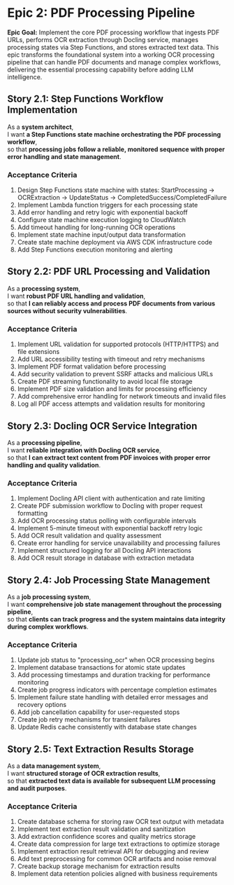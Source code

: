 # Epic 2: PDF Processing Pipeline

**Epic Goal:** Implement the core PDF processing workflow that ingests PDF URLs, performs OCR extraction through Docling service, manages processing states via Step Functions, and stores extracted text data. This epic transforms the foundational system into a working OCR processing pipeline that can handle PDF documents and manage complex workflows, delivering the essential processing capability before adding LLM intelligence.

## Story 2.1: Step Functions Workflow Implementation
As a **system architect**,  
I want **a Step Functions state machine orchestrating the PDF processing workflow**,  
so that **processing jobs follow a reliable, monitored sequence with proper error handling and state management**.

### Acceptance Criteria
1. Design Step Functions state machine with states: StartProcessing → OCRExtraction → UpdateStatus → CompletedSuccess/CompletedFailure
2. Implement Lambda function triggers for each processing state
3. Add error handling and retry logic with exponential backoff
4. Configure state machine execution logging to CloudWatch
5. Add timeout handling for long-running OCR operations
6. Implement state machine input/output data transformation
7. Create state machine deployment via AWS CDK infrastructure code
8. Add Step Functions execution monitoring and alerting

## Story 2.2: PDF URL Processing and Validation  
As a **processing system**,  
I want **robust PDF URL handling and validation**,  
so that **I can reliably access and process PDF documents from various sources without security vulnerabilities**.

### Acceptance Criteria
1. Implement URL validation for supported protocols (HTTP/HTTPS) and file extensions
2. Add URL accessibility testing with timeout and retry mechanisms
3. Implement PDF format validation before processing
4. Add security validation to prevent SSRF attacks and malicious URLs
5. Create PDF streaming functionality to avoid local file storage
6. Implement PDF size validation and limits for processing efficiency
7. Add comprehensive error handling for network timeouts and invalid files
8. Log all PDF access attempts and validation results for monitoring

## Story 2.3: Docling OCR Service Integration
As a **processing pipeline**,  
I want **reliable integration with Docling OCR service**,  
so that **I can extract text content from PDF invoices with proper error handling and quality validation**.

### Acceptance Criteria
1. Implement Docling API client with authentication and rate limiting
2. Create PDF submission workflow to Docling with proper request formatting
3. Add OCR processing status polling with configurable intervals
4. Implement 5-minute timeout with exponential backoff retry logic
5. Add OCR result validation and quality assessment
6. Create error handling for service unavailability and processing failures
7. Implement structured logging for all Docling API interactions
8. Add OCR result storage in database with extraction metadata

## Story 2.4: Job Processing State Management
As a **job processing system**,  
I want **comprehensive job state management throughout the processing pipeline**,  
so that **clients can track progress and the system maintains data integrity during complex workflows**.

### Acceptance Criteria
1. Update job status to "processing_ocr" when OCR processing begins
2. Implement database transactions for atomic state updates
3. Add processing timestamps and duration tracking for performance monitoring
4. Create job progress indicators with percentage completion estimates
5. Implement failure state handling with detailed error messages and recovery options
6. Add job cancellation capability for user-requested stops
7. Create job retry mechanisms for transient failures
8. Update Redis cache consistently with database state changes

## Story 2.5: Text Extraction Results Storage
As a **data management system**,  
I want **structured storage of OCR extraction results**,  
so that **extracted text data is available for subsequent LLM processing and audit purposes**.

### Acceptance Criteria
1. Create database schema for storing raw OCR text output with metadata
2. Implement text extraction result validation and sanitization
3. Add extraction confidence scores and quality metrics storage
4. Create data compression for large text extractions to optimize storage
5. Implement extraction result retrieval API for debugging and review
6. Add text preprocessing for common OCR artifacts and noise removal
7. Create backup storage mechanism for extraction results
8. Implement data retention policies aligned with business requirements
